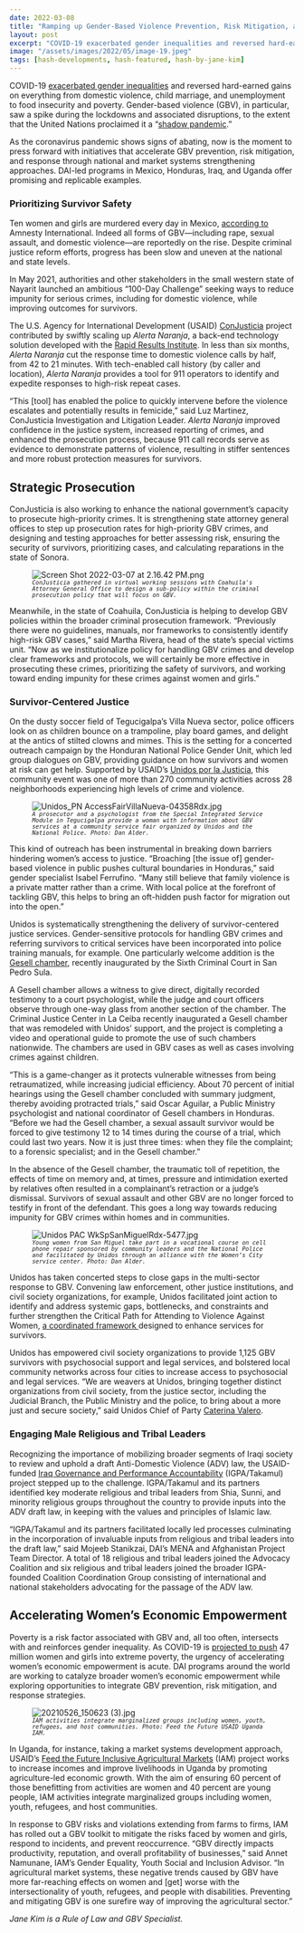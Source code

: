 ```yaml
---
date: 2022-03-08
title: "Ramping up Gender-Based Violence Prevention, Risk Mitigation, and Response"
layout: post
excerpt: "COVID-19 exacerbated gender inequalities and reversed hard-earned gains on everything from domestic violence, child marriage, and unemployment to food insecurity and poverty."
image: "/assets/images/2022/05/image-19.jpeg"
tags: [hash-developments, hash-featured, hash-by-jane-kim]
---
```

<p>COVID-19 <a href="https://dai-global-developments.com/articles/gender-based-violence-on-rise-in-covid-19-era">exacerbated gender inequalities</a> and reversed hard-earned gains on everything from domestic violence, child marriage, and unemployment to food insecurity and poverty. Gender-based violence (GBV), in particular, saw a spike during the lockdowns and associated disruptions, to the extent that the United Nations proclaimed it a “<a href="https://www.unwomen.org/en/news/in-focus/in-focus-gender-equality-in-covid-19-response/violence-against-women-during-covid-19">shadow pandemic</a>.”</p><p>As the coronavirus pandemic shows signs of abating, now is the moment to press forward with initiatives that accelerate GBV prevention, risk mitigation, and response through national and market systems strengthening approaches. DAI-led programs in Mexico, Honduras, Iraq, and Uganda offer promising and replicable examples.</p><h3 id="prioritizing-survivor-safety">Prioritizing Survivor Safety</h3><p>Ten women and girls are murdered every day in Mexico, <a href="https://www.amnesty.org/en/latest/news/2021/09/mexico-failings-investigations-feminicides-state-mexico-violate-womens-rights-life-physical-safety-access-justice/">according to</a> Amnesty International. Indeed all forms of GBV—including rape, sexual assault, and domestic violence—are reportedly on the rise. Despite criminal justice reform efforts, progress has been slow and uneven at the national and state levels.</p><p>In May 2021, authorities and other stakeholders in the small western state of Nayarit launched an ambitious “100-Day Challenge” seeking ways to reduce impunity for serious crimes, including for domestic violence, while improving outcomes for survivors.</p><p>The U.S. Agency for International Development (USAID) <a href="https://www.dai.com/our-work/projects/mexico-ConJusticia">ConJusticia</a> project contributed by swiftly scaling up <em>Alerta Naranja</em>, a back-end technology solution developed with the <a href="https://www.rapidresults.org/">Rapid Results Institute</a>. In less than six months, <em>Alerta Naranja</em> cut the response time to domestic violence calls by half, from 42 to 21 minutes. With tech-enabled call history (by caller and location), <em>Alerta Naranja</em> provides a tool for 911 operators to identify and expedite responses to high-risk repeat cases.</p><p>“This [tool] has enabled the police to quickly intervene before the violence escalates and potentially results in femicide,” said Luz Martinez, ConJusticia Investigation and Litigation Leader. <em>Alerta Naranja</em> improved confidence in the justice system, increased reporting of crimes, and enhanced the prosecution process, because 911 call records serve as evidence to demonstrate patterns of violence, resulting in stiffer sentences and more robust protection measures for survivors.</p><h2 id="strategic-prosecution">Strategic Prosecution</h2><p>ConJusticia is also working to enhance the national government’s capacity to prosecute high-priority crimes. It is strengthening state attorney general offices to step up prosecution rates for high-priority GBV crimes, and designing and testing approaches for better assessing risk, ensuring the security of survivors, prioritizing cases, and calculating reparations in the state of Sonora.</p><figure class="kg-card kg-image-card kg-card-hascaption"><img src="https://dai-global-developments.com/uploads/Screen%20Shot%202022-03-07%20at%202.16.42%20PM.png" class="kg-image" alt="Screen Shot 2022-03-07 at 2.16.42 PM.png" loading="lazy"><figcaption><code><em><code><em>ConJusticia gathered in virtual working sessions with Coahuila's Attorney General Office to design a sub-policy within the criminal prosecution policy that will focus on GBV.</em></code></em></code></figcaption></figure><p>Meanwhile, in the state of Coahuila, ConJusticia is helping to develop GBV policies within the broader criminal prosecution framework. “Previously there were no guidelines, manuals, nor frameworks to consistently identify high-risk GBV cases,” said Martha Rivera, head of the state’s special victims unit. “Now as we institutionalize policy for handling GBV crimes and develop clear frameworks and protocols, we will certainly be more effective in prosecuting these crimes, prioritizing the safety of survivors, and working toward ending impunity for these crimes against women and girls.”</p><h3 id="survivor-centered-justice">Survivor-Centered Justice</h3><p>On the dusty soccer field of Tegucigalpa’s Villa Nueva sector, police officers look on as children bounce on a trampoline, play board games, and delight at the antics of stilted clowns and mimes. This is the setting for a concerted outreach campaign by the Honduran National Police Gender Unit, which led group dialogues on GBV, providing guidance on how survivors and women at risk can get help. Supported by USAID’s <a href="https://www.dai.com/our-work/projects/honduras-united-for-justice">Unidos por la Justicia</a>, this community event was one of more than 270 community activities across 28 neighborhoods experiencing high levels of crime and violence.</p><figure class="kg-card kg-image-card kg-card-hascaption"><img src="https://dai-global-developments.com/uploads/Unidos_PN%20AccessFairVillaNueva-04358Rdx.jpg" class="kg-image" alt="Unidos_PN AccessFairVillaNueva-04358Rdx.jpg" loading="lazy"><figcaption><code><em><code><em>A prosecutor and a psychologist from the Special Integrated Service Module in Tegucigalpa provide a woman with information about GBV services at a community service fair organized by Unidos and the National Police. Photo: Dan Alder.</em></code></em></code></figcaption></figure><p>This kind of outreach has been instrumental in breaking down barriers hindering women’s access to justice. “Broaching [the issue of] gender-based violence in public pushes cultural boundaries in Honduras,” said gender specialist Isabel Ferrufino. “Many still believe that family violence is a private matter rather than a crime. With local police at the forefront of tackling GBV, this helps to bring an oft-hidden push factor for migration out into the open.”</p><p>Unidos is systematically strengthening the delivery of survivor-centered justice services. Gender-sensitive protocols for handling GBV crimes and referring survivors to critical services have been incorporated into police training manuals, for example. One particularly welcome addition is the <a href="https://codimg.com/team-training/blog/en/gesell-chamber">Gesell chamber</a>, recently inaugurated by the Sixth Criminal Court in San Pedro Sula.</p><p>A Gesell chamber allows a witness to give direct, digitally recorded testimony to a court psychologist, while the judge and court officers observe through one-way glass from another section of the chamber. The Criminal Justice Center in La Ceiba recently inaugurated a Gesell chamber that was remodeled with Unidos’ support, and the project is completing a video and operational guide to promote the use of such chambers nationwide. The chambers are used in GBV cases as well as cases involving crimes against children.</p><p>“This is a game-changer as it protects vulnerable witnesses from being retraumatized, while increasing judicial efficiency. About 70 percent of initial hearings using the Gesell chamber concluded with summary judgment, thereby avoiding protracted trials,” said Oscar Aguilar, a Public Ministry psychologist and national coordinator of Gesell chambers in Honduras. “Before we had the Gesell chamber, a sexual assault survivor would be forced to give testimony 12 to 14 times during the course of a trial, which could last two years. Now it is just three times: when they file the complaint; to a forensic specialist; and in the Gesell chamber.”</p><p>In the absence of the Gesell chamber, the traumatic toll of repetition, the effects of time on memory and, at times, pressure and intimidation exerted by relatives often resulted in a complainant’s retraction or a judge’s dismissal. Survivors of sexual assault and other GBV are no longer forced to testify in front of the defendant. This goes a long way towards reducing impunity for GBV crimes within homes and in communities.</p><figure class="kg-card kg-image-card kg-card-hascaption"><img src="https://dai-global-developments.com/uploads/Unidos%20PAC%20WkSpSanMiguelRdx-5477.jpg" class="kg-image" alt="Unidos PAC WkSpSanMiguelRdx-5477.jpg" loading="lazy"><figcaption><code><em><code><em>Young women from San Miguel take part in a vocational course on cell phone repair sponsored by community leaders and the National Police and facilitated by Unidos through an alliance with the Women’s City service center. Photo: Dan Alder.</em></code></em></code></figcaption></figure><p>Unidos has taken concerted steps to close gaps in the multi-sector response to GBV. Convening law enforcement, other justice institutions, and civil society organizations, for example, Unidos facilitated joint action to identify and address systemic gaps, bottlenecks, and constraints and further strengthen the Critical Path for Attending to Violence Against Women, <a href="https://pdf.usaid.gov/pdf_docs/PA00XSKH.pdf">a coordinated framework </a>designed to enhance services for survivors.</p><p>Unidos has empowered civil society organizations to provide 1,125 GBV survivors with psychosocial support and legal services, and bolstered local community networks across four cities to increase access to psychosocial and legal services. “We are weavers at Unidos, bringing together distinct organizations from civil society, from the justice sector, including the Judicial Branch, the Public Ministry and the police, to bring about a more just and secure society,” said Unidos Chief of Party <a href="https://www.dai.com/who-we-are/our-team/caterina-valero">Caterina Valero</a>.</p><h3 id="engaging-male-religious-and-tribal-leaders">Engaging Male Religious and Tribal Leaders</h3><p>Recognizing the importance of mobilizing broader segments of Iraqi society to review and uphold a draft Anti-Domestic Violence (ADV) law, the USAID-funded <a href="https://www.dai.com/our-work/projects/iraq-governance-and-performance-accountability-project">Iraq Governance and Performance Accountability</a> (IGPA/Takamul) project stepped up to the challenge. IGPA/Takamul and its partners identified key moderate religious and tribal leaders from Shia, Sunni, and minority religious groups throughout the country to provide inputs into the ADV draft law, in keeping with the values and principles of Islamic law.</p><p>“IGPA/Takamul and its partners facilitated locally led processes culminating in the incorporation of invaluable inputs from religious and tribal leaders into the draft law,” said Mojeeb Stanikzai, DAI’s MENA and Afghanistan Project Team Director. A total of 18 religious and tribal leaders joined the Advocacy Coalition and six religious and tribal leaders joined the broader IGPA-founded Coalition Coordination Group consisting of international and national stakeholders advocating for the passage of the ADV law.</p><h2 id="accelerating-women%E2%80%99s-economic-empowerment">Accelerating Women’s Economic Empowerment</h2><p>Poverty is a risk factor associated with GBV and, all too often, intersects with and reinforces gender inequality. As COVID-19 is <a href="https://www.un.org/press/en/2021/sgsm20822.doc.htm">projected to push</a> 47 million women and girls into extreme poverty, the urgency of accelerating women’s economic empowerment is acute. DAI programs around the world are working to catalyze broader women’s economic empowerment while exploring opportunities to integrate GBV prevention, risk mitigation, and response strategies.</p><figure class="kg-card kg-image-card kg-card-hascaption"><img src="https://dai-global-developments.com/uploads/20210526_150623%20(3).jpg" class="kg-image" alt="20210526_150623 (3).jpg" loading="lazy"><figcaption><code><em><code><em>IAM activities integrate marginalized groups including women, youth, refugees, and host communities. Photo: Feed the Future USAID Uganda IAM.</em></code></em></code></figcaption></figure><p>In Uganda, for instance, taking a market systems development approach, USAID’s <a href="https://www.dai.com/our-work/projects/uganda-inclusive-agricultural-markets-iam">Feed the Future Inclusive Agricultural Markets</a> (IAM) project works to increase incomes and improve livelihoods in Uganda by promoting agriculture-led economic growth. With the aim of ensuring 60 percent of those benefitting from activities are women and 40 percent are young people, IAM activities integrate marginalized groups including women, youth, refugees, and host communities.</p><p>In response to GBV risks and violations extending from farms to firms, IAM has rolled out a GBV toolkit to mitigate the risks faced by women and girls, respond to incidents, and prevent reoccurrence. “GBV directly impacts productivity, reputation, and overall profitability of businesses,” said Annet Namunane, IAM’s Gender Equality, Youth Social and Inclusion Advisor. “In agricultural market systems, these negative trends caused by GBV have more far-reaching effects on women and [get] worse with the intersectionality of youth, refugees, and people with disabilities. Preventing and mitigating GBV is one surefire way of improving the agricultural sector.”</p><p><em>Jane Kim is a Rule of Law and GBV Specialist.</em></p>
  